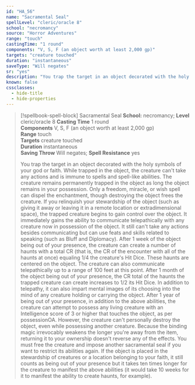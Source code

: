 ```yaml
---
id: "HA_56"
name: "Sacramental Seal"
spellLevel: "cleric/oracle 8"
school: "necromancy"
source: "Horror Adventures"
range: "touch"
castingTime: "1 round"
components: "V, S, F (an object worth at least 2,000 gp)"
targets: "creature touched"
duration: "instantaneous"
saveType: "Will negates"
sr: "yes"
description: "You trap the target in an object decorated with the holy symbols of your god or faith. While trapped in the object, the creature can't take any actions and is immune to spells and spell-like abilities. The creature remains permanently trapped in the object as long the object remains in your possession. Only a freedom, miracle, or wish spell can dispel the enchantment, though destroying the object frees the creature.  If you relinquish your stewardship of the object (such as giving it away or leaving it in a remote location or extradimensional space), the trapped creature begins to gain control over the object. It immediately gains the ability to communicate telepathically with any creature now in possession of the object. It still can't take any actions besides communicating but can use feats and skills related to speaking (such as Bluff and Diplomacy).  After 1 week of the object being out of your presence, the creature can create a number of haunts with a total CR (that is, the CR of the encounter with all of the haunts at once) equaling 1/4 the creature's Hit Dice. These haunts are centered on the object. The creature can also communicate telepathically up to a range of 100 feet at this point.  After 1 month of the object being out of your presence, the CR total of the haunts the trapped creature can create increases to 1/2 its Hit Dice. In addition to telepathy, it can also impart mental images of its choosing into the mind of any creature holding or carrying the object.  After 1 year of being out of your presence, in addition to the above abilities, the creature can attempt to possess any living  creature with an Intelligence score of 3 or higher that touches the object, as per possessionOA. However, the creature can't personally destroy the object, even while possessing another creature.  Because the binding magic irrevocably weakens the longer you're away from the item, returning it to your ownership doesn't reverse any of the effects. You must free the creature and impose another sacramental seal if you want to restrict its abilities again.  If the object is placed in the stewardship of creatures or a location belonging to your faith, it still counts as being out of your presence but it takes ten times longer for the creature to manifest the above abilities (it would take 10 weeks for it to manifest the ability to create haunts, for example)."
known: false
cssclasses:
  - hide-title
  - hide-properties
---
```


> [!spellbook-spell-block] Sacramental Seal
> **School:** necromancy; **Level** cleric/oracle 8
> **Casting Time** 1 round  
> **Components** V, S, F (an object worth at least 2,000 gp)  
> **Range** touch  
> **Targets** creature touched  
> **Duration** instantaneous  
> **Saving Throw** Will negates; **Spell Resistance** yes
> 
> You trap the target in an object decorated with the holy symbols of your god or faith. While trapped in the object, the creature can't take any actions and is immune to spells and spell-like abilities. The creature remains permanently trapped in the object as long the object remains in your possession. Only a freedom, miracle, or wish spell can dispel the enchantment, though destroying the object frees the creature.  If you relinquish your stewardship of the object (such as giving it away or leaving it in a remote location or extradimensional space), the trapped creature begins to gain control over the object. It immediately gains the ability to communicate telepathically with any creature now in possession of the object. It still can't take any actions besides communicating but can use feats and skills related to speaking (such as Bluff and Diplomacy).  After 1 week of the object being out of your presence, the creature can create a number of haunts with a total CR (that is, the CR of the encounter with all of the haunts at once) equaling 1/4 the creature's Hit Dice. These haunts are centered on the object. The creature can also communicate telepathically up to a range of 100 feet at this point.  After 1 month of the object being out of your presence, the CR total of the haunts the trapped creature can create increases to 1/2 its Hit Dice. In addition to telepathy, it can also impart mental images of its choosing into the mind of any creature holding or carrying the object.  After 1 year of being out of your presence, in addition to the above abilities, the creature can attempt to possess any living  creature with an Intelligence score of 3 or higher that touches the object, as per possessionOA. However, the creature can't personally destroy the object, even while possessing another creature.  Because the binding magic irrevocably weakens the longer you're away from the item, returning it to your ownership doesn't reverse any of the effects. You must free the creature and impose another sacramental seal if you want to restrict its abilities again.  If the object is placed in the stewardship of creatures or a location belonging to your faith, it still counts as being out of your presence but it takes ten times longer for the creature to manifest the above abilities (it would take 10 weeks for it to manifest the ability to create haunts, for example).